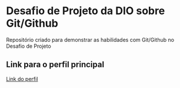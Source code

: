 # Desafio de Projeto da DIO sobre Git/Github
Repositório criado para demonstrar as habilidades com Git/Github no Desafio de Projeto

## Link para o perfil principal
[Link do perfil](https://github.com/1hugol/)
